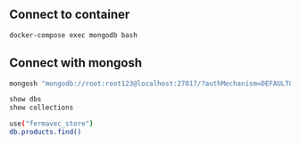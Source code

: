 ## Connect to container

```sh
docker-compose exec mongodb bash
```

## Connect with mongosh

```sh
mongosh "mongodb://root:root123@localhost:27017/?authMechanism=DEFAULT&tls=false"
```

```sh
show dbs
show collections
```

```sh
use("fermavec_store")
db.products.find()
```
